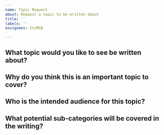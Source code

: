 ```yaml
---
name: Topic Request
about: Request a topic to be written about
title: ''
labels: ''
assignees: ItsMCB

---
```


## What topic would you like to see be written about?


## Why do you think this is an important topic to cover?


## Who is the intended audience for this topic?


## What potential sub-categories will be covered in the writing?
